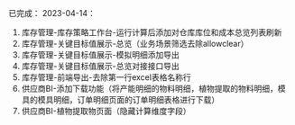 已完成：
2023-04-14：
1. 库存管理-库存策略工作台-运行计算后添加对仓库库位和成本总览列表刷新
2. 库存管理-关键目标值展示-总览（业务场景筛选去除allowclear）
3. 库存管理-关键目标值展示-模拟明细添加导出
4. 库存管理-关键目标值展示-总览对接接口导出
5. 库存管理-前端导出-去除第一行excel表格名称行
6. 供应商BI-添加下载功能（将产能明细的物料明细，植物提取的物料明细，模具的模具明细，订单明细页面的订单明细表格进行下载）
7. 供应商BI-植物提取物页面（隐藏计算维度字段）